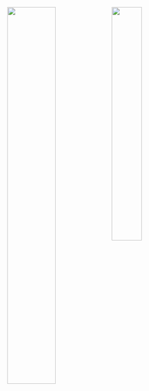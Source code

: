 <img align = "left" width = "47%" src = "https://github-readme-stats.vercel.app/api?username=Apollointhehouse&show_icons=true&theme=tokyonight"></img>
<img align = "left" width = "37%" src = "https://github-readme-stats.vercel.app/api/top-langs/?username=Apollointhehouse&theme=tokyonight"></img>
